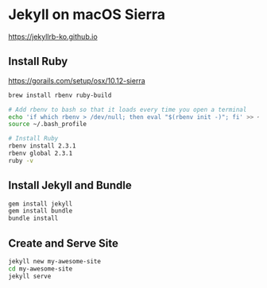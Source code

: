 # Jekyll on macOS Sierra

https://jekyllrb-ko.github.io

## Install Ruby

https://gorails.com/setup/osx/10.12-sierra

```bash
brew install rbenv ruby-build

# Add rbenv to bash so that it loads every time you open a terminal
echo 'if which rbenv > /dev/null; then eval "$(rbenv init -)"; fi' >> ~/.bash_profile
source ~/.bash_profile

# Install Ruby
rbenv install 2.3.1
rbenv global 2.3.1
ruby -v
```

## Install Jekyll and Bundle

```bash
gem install jekyll
gem install bundle
bundle install
```
## Create and Serve Site

```bash
jekyll new my-awesome-site
cd my-awesome-site
jekyll serve
```

